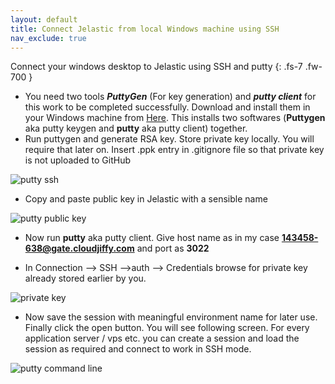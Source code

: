 ```yaml
---
layout: default
title: Connect Jelastic from local Windows machine using SSH
nav_exclude: true
---
```


Connect your windows desktop to Jelastic using SSH and putty
{: .fs-7 .fw-700 }

- You need two tools **_PuttyGen_** (For key generation) and **_putty client_** for this work to be completed successfully. Download and install them in your Windows machine from [Here](https://www.chiark.greenend.org.uk/~sgtatham/putty/latest.html). This installs two softwares (**Puttygen** aka putty keygen and **putty** aka putty client) together.
- Run puttygen and generate RSA key. Store private key locally. You will require that later on. Insert .ppk entry in .gitignore file so that private key is not uploaded to GitHub

![putty ssh](../../assets/images/putty-key-gen.png "putty ssh")

 - Copy and paste public key in Jelastic with a sensible name
 
![putty public key](../../assets/images/putty-public-key.png "putty public key")

- Now run **putty** aka putty client. Give host name as in my case **143458-638@gate.cloudjiffy.com** and port as **3022**

- In Connection --> SSH -->auth --> Credentials browse for private key already stored earlier by you.

![private key](../../assets/images/putty-private-key-browse.png "private key")

- Now save the session with meaningful environment name for later use. Finally click the open button. You will see following screen. For every application server / vps etc. you can create a session and load the session as required and connect to work in SSH mode.

![putty command line](../../assets/images/putty-command-line.png "putty command line key")